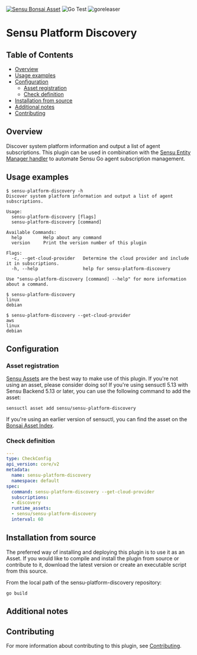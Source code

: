 [![Sensu Bonsai Asset](https://img.shields.io/badge/Bonsai-Download%20Me-brightgreen.svg?colorB=89C967&logo=sensu)](https://bonsai.sensu.io/assets/sensu/sensu-platform-discovery)
![Go Test](https://github.com/sensu/sensu-platform-discovery/workflows/Go%20Test/badge.svg)
![goreleaser](https://github.com/sensu/sensu-platform-discovery/workflows/goreleaser/badge.svg)

# Sensu Platform Discovery

## Table of Contents
- [Overview](#overview)
- [Usage examples](#usage-examples)
- [Configuration](#configuration)
  - [Asset registration](#asset-registration)
  - [Check definition](#check-definition)
- [Installation from source](#installation-from-source)
- [Additional notes](#additional-notes)
- [Contributing](#contributing)

## Overview

Discover system platform information and output a list of agent
subscriptions. This plugin can be used in combination with the [Sensu
Entity Manager handler](https://github.com/sensu/sensu-entity-manager)
to automate Sensu Go agent subscription management.

## Usage examples

```
$ sensu-platform-discovery -h
Discover system platform information and output a list of agent subscriptions.

Usage:
  sensu-platform-discovery [flags]
  sensu-platform-discovery [command]

Available Commands:
  help        Help about any command
  version     Print the version number of this plugin

Flags:
  -c, --get-cloud-provider   Determine the cloud provider and include it in subscriptions.
  -h, --help                 help for sensu-platform-discovery

Use "sensu-platform-discovery [command] --help" for more information about a command.
```

```
$ sensu-platform-discovery
linux
debian
```

```
$ sensu-platform-discovery --get-cloud-provider
aws
linux
debian
```

## Configuration

### Asset registration

[Sensu Assets][10] are the best way to make use of this plugin. If you're not using an asset, please
consider doing so! If you're using sensuctl 5.13 with Sensu Backend 5.13 or later, you can use the
following command to add the asset:

```
sensuctl asset add sensu/sensu-platform-discovery
```

If you're using an earlier version of sensuctl, you can find the asset on the [Bonsai Asset Index](https://bonsai.sensu.io/assets/sensu/sensu-platform-discovery).

### Check definition

```yml
---
type: CheckConfig
api_version: core/v2
metadata:
  name: sensu-platform-discovery
  namespace: default
spec:
  command: sensu-platform-discovery --get-cloud-provider
  subscriptions:
  - discovery
  runtime_assets:
  - sensu/sensu-platform-discovery
  interval: 60
```

## Installation from source

The preferred way of installing and deploying this plugin is to use it as an Asset. If you would
like to compile and install the plugin from source or contribute to it, download the latest version
or create an executable script from this source.

From the local path of the sensu-platform-discovery repository:

```
go build
```

## Additional notes

## Contributing

For more information about contributing to this plugin, see [Contributing][1].

[1]: https://github.com/sensu/sensu-go/blob/master/CONTRIBUTING.md
[2]: https://github.com/sensu-community/sensu-plugin-sdk
[3]: https://github.com/sensu-plugins/community/blob/master/PLUGIN_STYLEGUIDE.md
[4]: https://github.com/sensu-community/check-plugin-template/blob/master/.github/workflows/release.yml
[5]: https://github.com/sensu-community/check-plugin-template/actions
[6]: https://docs.sensu.io/sensu-go/latest/reference/checks/
[7]: https://github.com/sensu-community/check-plugin-template/blob/master/main.go
[8]: https://bonsai.sensu.io/
[9]: https://github.com/sensu-community/sensu-plugin-tool
[10]: https://docs.sensu.io/sensu-go/latest/reference/assets/
